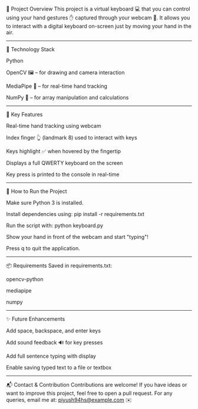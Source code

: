 🧠 Project Overview
This project is a virtual keyboard 💻 that you can control using your hand gestures ✋ captured through your webcam 🎥. It allows you to interact with a digital keyboard on-screen just by moving your hand in the air.

---------------------------

🐍 Technology Stack

Python

OpenCV 🖼️ – for drawing and camera interaction

MediaPipe 🧩 – for real-time hand tracking

NumPy 🔢 – for array manipulation and calculations

---------------------------

🎯 Key Features

Real-time hand tracking using webcam

Index finger 👆 (landmark 8) used to interact with keys

Keys highlight ✅ when hovered by the fingertip

Displays a full QWERTY keyboard on the screen

Key press is printed to the console in real-time

---------------------------

🚀 How to Run the Project

Make sure Python 3 is installed.

Install dependencies using:
pip install -r requirements.txt

Run the script with:
python keyboard.py

Show your hand in front of the webcam and start "typing"!

Press q to quit the application.

---------------------------------

📦 Requirements
Saved in requirements.txt:

opencv-python

mediapipe

numpy

------------------------------

✨ Future Enhancements

Add space, backspace, and enter keys

Add sound feedback 🔊 for key presses

Add full sentence typing with display

Enable saving typed text to a file or textbox

------------------------------

📬 Contact & Contribution
Contributions are welcome! If you have ideas or want to improve this project, feel free to open a pull request. For any queries, email me at: piyush94hs@example.com ✉️
